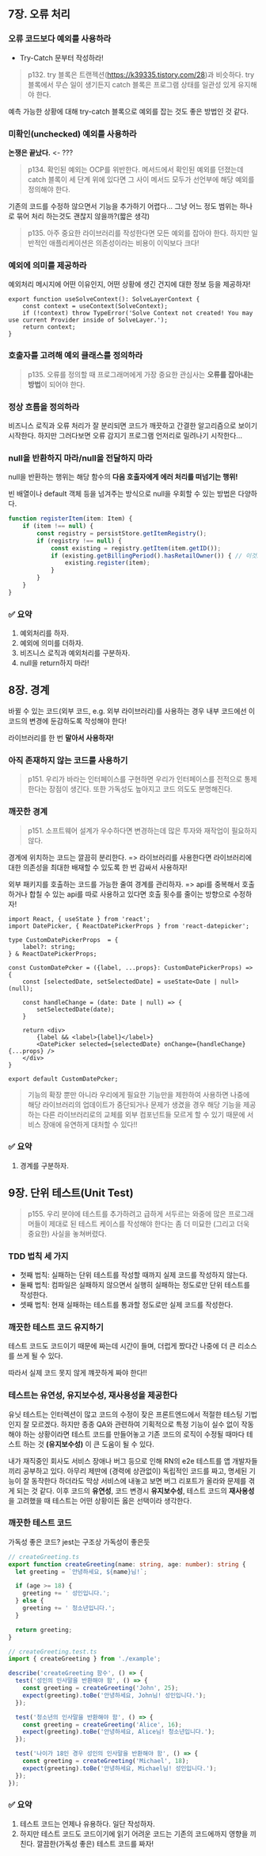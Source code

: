 ## 7장. 오류 처리

### 오류 코드보다 예외를 사용하라
- Try-Catch 문부터 작성하라!
> p132. try 블록은 트랜젝션(https://k39335.tistory.com/28)과 비슷하다. try 블록에서 무슨 일이 생기든지 catch 블록은 프로그램 상태를 일관성 있게 유지해야 한다. 

예측 가능한 상황에 대해 try-catch 블록으로 예외를 잡는 것도 좋은 방법인 것 같다.

### 미확인(unchecked) 예외를 사용하라
**논쟁은 끝났다.** <- ???

> p134. 확인된 예외는 OCP를 위반한다. 메서드에서 확인된 예외를 던졌는데 catch 블록이 세 단계 위에 있다면 그 사이 메서드 모두가 선언부에 해당 예외를 정의해야 한다.

기존의 코드를 수정하 않으면서 기능을 추가하기 어렵다... 그냥 어느 정도 범위는 하나로 묶어 처리 하는것도 괜찮지 않을까?(짧은 생각)

> p135. 아주 중요한 라이브러리를 작성한다면 모든 예외를 잡아야 한다. 하지만 일반적인 애플리케이션은 의존성이라는 비용이 이익보다 크다!

### 예외에 의미를 제공하라

예외처리 메시지에 어떤 이유인지, 어떤 상황에 생긴 건지에 대한 정보 등을 제공하자!

```tsx
export function useSolveContext(): SolveLayerContext {
    const context = useContext(SolveContext);
    if (!context) throw TypeError('Solve Context not created! You may use current Provider inside of SolveLayer.');
    return context;
}
```

### 호출자를 고려해 예외 클래스를 정의하라

> p135. 오류를 정의할 때 프로그래머에게 가장 중요한 관심사는 **오류를 잡아내는 방법**이 되어야 한다.

### 정상 흐름을 정의하라

비즈니스 로직과 오류 처리가 잘 분리되면 코드가 깨끗하고 간결한 알고리즘으로 보이기 시작한다. 하지만 그러다보면 오류 감지기 프로그램 언저리로 밀려나기 시작한다...

### null을 반환하지 마라/null을 전달하지 마라
null을 반환하는 행위는 해당 함수의 **다음 호출자에게 에러 처리를 떠넘기는 행위!**

빈 배열이나 default 객체 등을 넘겨주는 방식으로 null을 우회할 수 있는 방법은 다양하다.

```ts
function registerItem(item: Item) {
    if (item !== null) {
        const registry = persistStore.getItemRegistry();
        if (registry !== null) {
            const existing = registry.getItem(item.getID());
            if (existing.getBillingPeriod().hasRetailOwner()) { // 이것도 기차충돌 극혐
                existing.register(item);
            }
        }
    }
}
```

### ✅ 요약
1. 예외처리를 하자.
2. 예외에 의미를 더하자.
3. 비즈니스 로직과 예외처리를 구분하자.
4. null을 return하지 마라!

## 8장. 경계

바뀔 수 있는 코드(외부 코드, e.g. 외부 라이브러리)를 사용하는 경우 내부 코드에선 이 코드의 변경에 둔감하도록 작성해야 한다!

라이브러리를 한 번 **말아서 사용하자!**

### 아직 존재하지 않는 코드를 사용하기

> p151. 우리가 바라는 인터페이스를 구현하면 우리가 인터페이스를 전적으로 통제한다는 장점이 생긴다. 또한 가독성도 높아지고 코드 의도도 분명해진다.

### 깨끗한 경계

> p151. 소프트웨어 설계가 우수하다면 변경하는데 많은 투자와 재작업이 필요하지 않다.

경계에 위치하는 코드는 깔끔히 분리한다. => 라이브러리를 사용한다면 라이브러리에 대한 의존성을 최대한 배재할 수 있도록 한 번 감싸서 사용하자!

외부 패키지를 호출하는 코드를 가능한 줄여 경계를 관리하자. => api를 중복해서 호출하거나 합칠 수 있는 api를 따로 사용하고 있다면 호출 횟수를 줄이는 방향으로 수정하자!

```tsx
import React, { useState } from 'react';
import DatePicker, { ReactDatePickerProps } from 'react-datepicker';

type CustomDatePickerProps  = {
    label?: string;
} & ReactDatePickerProps;

const CustomDatePcker = ({label, ...props}: CustomDatePickerProps) => {
    const [selectedDate, setSelectedDate] = useState<Date | null>(null);

    const handleChange = (date: Date | null) => {
        setSelectedDate(date);
    }

    return <div>
        {label && <label>{label}</label>}
        <DatePicker selected={selectedDate} onChange={handleChange} {...props} />
    </div>
}

export default CustomDatePcker;
```

> 기능의 확장 뿐만 아니라 우리에게 필요한 기능만을 제한하여 사용하면 나중에 해당 라이브러리의 업데이트가 중단되거나 문제가 생겼을 경우 해당 기능을 제공하는 다른 라이브러리로의 교체를 외부 컴포넌트들 모르게 할 수 있기 때문에 서비스 장애에 유연하게 대처할 수 있다!! 

### ✅ 요약

1. 경계를 구분하자.

## 9장. 단위 테스트(Unit Test)

> p155. 우리 분야에 테스트를 추가하려고 급하게 서두르는 와중에 많은 프로그래머들이 제대로 된 테스트 케이스를 작성해야 한다는 좀 더 미묘한 (그리고 더욱 중요한) 사실을 놓쳐버렸다.

### TDD 법칙 세 가지

* 첫째 법칙: 실패하는 단위 테스트를 작성할 때까지 실제 코드를 작성하지 않는다.
* 둘째 법칙: 컴파일은 실패하지 않으면서 실행히 실패하는 정도로만 단위 테스트를 작성한다.
* 셋째 법칙: 현재 실패하는 테스트를 통과할 정도로만 실제 코드를 작성한다.

### 깨끗한 테스트 코드 유지하기

테스트 코드도 코드이기 때문에 짜는데 시간이 들며, 더럽게 짰다간 나중에 더 큰 리소스를 쓰게 될 수 있다.

따라서 실제 코드 못지 않게 꺠끗하게 짜야 한다!!

### 테스트는 유연성, 유지보수성, 재사용성을 제공한다

유닛 테스트는 인터렉션이 많고 코드의 수정이 잦은 프론트엔드에서 적절한 테스팅 기법인지 잘 모르겠다. 하지만 종종 QA와 관련하여 기획적으로 특정 기능이 실수 없이 작동해야 하는 상황이라면 테스트 코드를 만들어놓고 기존 코드의 로직이 수정될 때마다 테스트 하는 것 **(유지보수성)** 이 큰 도움이 될 수 있다. 

내가 재직중인 회사도 서비스 장애나 버그 등으로 인해 RN의 e2e 테스트를 앱 개발자들끼리 공부하고 있다. 아무리 제딴에 (경력에 상관없이) 독립적인 코드를 짜고, 명세된 기능이 잘 동작한다 하더라도 막상 서비스에 내놓고 보면 버그 리포트가 올라와 문제를 겪게 되는 것 같다. 이후 코드의 **유연성**, 코드 변경시 **유지보수성**, 테스트 코드의 **재사용성**을 고려했을 때 테스트는 어떤 상황이든 옳은 선택이라 생각한다.

### 깨끗한 테스트 코드

가독성 좋은 코드? jest는 구조상 가독성이 좋은듯
```ts
// createGreeting.ts
export function createGreeting(name: string, age: number): string {
  let greeting = `안녕하세요, ${name}님!`;

  if (age >= 18) {
    greeting += ' 성인입니다.';
  } else {
    greeting += ' 청소년입니다.';
  }

  return greeting;
}
```

```ts
// createGreeting.test.ts
import { createGreeting } from './example';

describe('createGreeting 함수', () => {
  test('성인의 인사말을 반환해야 함', () => {
    const greeting = createGreeting('John', 25);
    expect(greeting).toBe('안녕하세요, John님! 성인입니다.');
  });

  test('청소년의 인사말을 반환해야 함', () => {
    const greeting = createGreeting('Alice', 16);
    expect(greeting).toBe('안녕하세요, Alice님! 청소년입니다.');
  });

  test('나이가 18인 경우 성인의 인사말을 반환해야 함', () => {
    const greeting = createGreeting('Michael', 18);
    expect(greeting).toBe('안녕하세요, Michael님! 성인입니다.');
  });
});
```

### ✅ 요약

1. 테스트 코드는 언제나 유용하다. 일단 작성하자.
2. 하지만 테스트 코드도 코드이기에 읽기 어려운 코드는 기존의 코드에까지 영향을 끼친다. 깔끔한(가독성 좋은) 테스트 코드를 짜자!
